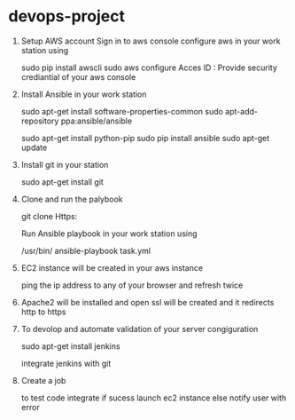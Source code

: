 # devops-project
1. Setup AWS account
   Sign in to aws console
   configure aws in your work station using

   sudo pip install awscli
   sudo aws configure
   Acces ID : Provide security crediantial of your aws console


2.  Install Ansible in your work station

    sudo apt-get install software-properties-common
    sudo apt-add-repository ppa:ansible/ansible

    sudo apt-get install python-pip
    sudo pip install ansible
    sudo apt-get update

3. Install git in your station

   sudo apt-get install git


4.  Clone and run the palybook

    git clone Https:

    Run Ansible playbook in your work station using

    /usr/bin/ ansible-playbook task.yml

5. EC2 instance will be created in your aws instance

   ping the ip address to any of your browser and refresh twice

6. Apache2 will be installed and open ssl will be created and it redirects http to https


7. To devolop and automate validation of your server congiguration
   
   sudo apt-get install jenkins

   integrate jenkins with git

8. Create a job 

   to test code integrate if sucess launch ec2 instance else notify user with error 


